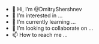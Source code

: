 - 👋 Hi, I’m @DmitryShershnev
- 👀 I’m interested in ...
- 🌱 I’m currently learning ...
- 💞️ I’m looking to collaborate on ...
- 📫 How to reach me ...

<!---
DmitryShershnev/DmitryShershnev is a ✨ special ✨ repository because its `README.md` (this file) appears on your GitHub profile.
You can click the Preview link to take a look at your changes.
--->
